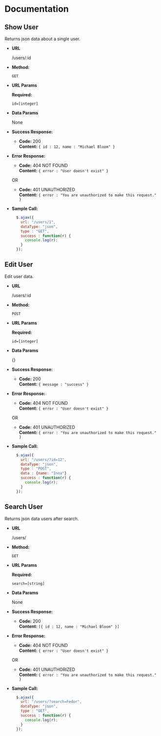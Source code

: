 # Documentation

**Show User**
----
  Returns json data about a single user.

* **URL**

  /users/:id

* **Method:**

  `GET`
  
*  **URL Params**

   **Required:**
 
   `id=[integer]`

* **Data Params**

  None

* **Success Response:**

  * **Code:** 200 <br />
    **Content:** `{ id : 12, name : "Michael Bloom" }`
 
* **Error Response:**

  * **Code:** 404 NOT FOUND <br />
    **Content:** `{ error : "User doesn't exist" }`

  OR

  * **Code:** 401 UNAUTHORIZED <br />
    **Content:** `{ error : "You are unauthorized to make this request." }`

* **Sample Call:**

  ```javascript
    $.ajax({
      url: "/users/1",
      dataType: "json",
      type : "GET",
      success : function(r) {
        console.log(r);
      }
    });
  ```


**Edit User**
----
  Edit user data.

* **URL**

  /users/:id

* **Method:**

  `POST`
  
*  **URL Params**

   **Required:**
 
   `id=[integer]`

* **Data Params**

  {}

* **Success Response:**

  * **Code:** 200 <br />
    **Content:** `{ message : "success" }`
 
* **Error Response:**

  * **Code:** 404 NOT FOUND <br />
    **Content:** `{ error : "User doesn't exist" }`

  OR

  * **Code:** 401 UNAUTHORIZED <br />
    **Content:** `{ error : "You are unauthorized to make this request." }`

* **Sample Call:**

  ```javascript
    $.ajax({
      url: "/users/?id=12",
      dataType: "json",
      type : "POST",
      data : {name: "Inna"}
      success : function(r) {
        console.log(r);
      }
    });
  ```
  
 **Search User**
----
  Returns json data users after search.

* **URL**

  /users/

* **Method:**

  `GET`
  
*  **URL Params**

   **Required:**
 
   `search=[string]`

* **Data Params**

  None

* **Success Response:**

  * **Code:** 200 <br />
    **Content:** `[{ id : 12, name : "Michael Bloom" }]`
 
* **Error Response:**

  * **Code:** 404 NOT FOUND <br />
    **Content:** `{ error : "User doesn't exist" }`

  OR

  * **Code:** 401 UNAUTHORIZED <br />
    **Content:** `{ error : "You are unauthorized to make this request." }`

* **Sample Call:**

  ```javascript
    $.ajax({
      url: "/users/?search=Fedor",
      dataType: "json",
      type : "GET",
      success : function(r) {
        console.log(r);
      }
    });
  ```
